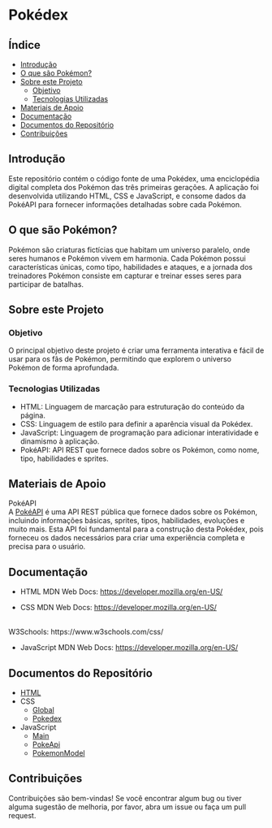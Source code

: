 # Pokédex

## Índice

* [Introdução](#-introdução)
* [O que são Pokémon?](#-o-que-são-Pokémon?)
* [Sobre este Projeto](#-sobre-este-Projeto)
    * [Objetivo](#-objetivo)
    * [Tecnologias Utilizadas](#-tecnologias-Utilizadas)
* [Materiais de Apoio](#-materiais-de-Apoio)
* [Documentação](#-documentação)
* [Documentos do Repositório](#-documentos-repositório)
* [Contribuições](#-contribuições)


<a id="-introdução"></a>
## Introdução

Este repositório contém o código fonte de uma Pokédex, uma enciclopédia digital completa dos Pokémon das três primeiras gerações. A aplicação foi desenvolvida utilizando HTML, CSS e JavaScript, e consome dados da PokéAPI para fornecer informações detalhadas sobre cada Pokémon.


<a id="-o-que-são-Pokémon?"></a>
## O que são Pokémon?

Pokémon são criaturas fictícias que habitam um universo paralelo, onde seres humanos e Pokémon vivem em harmonia. Cada Pokémon possui características únicas, como tipo, habilidades e ataques, e a jornada dos treinadores Pokémon consiste em capturar e treinar esses seres para participar de batalhas.


<a id="-sobre-este-Projeto"></a>
## Sobre este Projeto

<a id="-objetivo"></a>
### Objetivo

O principal objetivo deste projeto é criar uma ferramenta interativa e fácil de usar para os fãs de Pokémon, permitindo que explorem o universo Pokémon de forma aprofundada.

<a id="-tecnologias-Utilizadas"></a>
### Tecnologias Utilizadas

- HTML: Linguagem de marcação para estruturação do conteúdo da página.
- CSS: Linguagem de estilo para definir a aparência visual da Pokédex.
- JavaScript: Linguagem de programação para adicionar interatividade e dinamismo à aplicação.
- PokéAPI: API REST que fornece dados sobre os Pokémon, como nome, tipo, habilidades e sprites.



<a id="-materiais-de-Apoio"></a>
## Materiais de Apoio

PokéAPI
<br>
A [PokéAPI](https://pokeapi.co/) é uma API REST pública que fornece dados sobre os Pokémon, incluindo informações básicas, sprites, tipos, habilidades, evoluções e muito mais. Esta API foi fundamental para a construção desta Pokédex, pois forneceu os dados necessários para criar uma experiência completa e precisa para o usuário.



<a id="-documentação"></a>
## Documentação

- HTML
MDN Web Docs: https://developer.mozilla.org/en-US/

- CSS
MDN Web Docs: https://developer.mozilla.org/en-US/
<br>
W3Schools: https://www.w3schools.com/css/

- JavaScript
MDN Web Docs: https://developer.mozilla.org/en-US/



<a id="-documentos-repositório"></a>
## Documentos do Repositório

* [HTML](https://github.com/vitorVBD/Pokedex/blob/main/index.html)
* CSS
    * [Global](https://github.com/vitorVBD/Pokedex/blob/main/assets/css/global.css)
    * [Pokedex](https://github.com/vitorVBD/Pokedex/blob/main/assets/css/pokedex.css)
* JavaScript
    * [Main](https://github.com/vitorVBD/Pokedex/blob/main/assets/js/main.js)
    * [PokeApi](https://github.com/vitorVBD/Pokedex/blob/main/assets/js/poke-api.js)
    * [PokemonModel](https://github.com/vitorVBD/Pokedex/blob/main/assets/js/pokemon-model.js)



<a id="-contribuições"></a>
## Contribuições

Contribuições são bem-vindas! Se você encontrar algum bug ou tiver alguma sugestão de melhoria, por favor, abra um issue ou faça um pull request.
